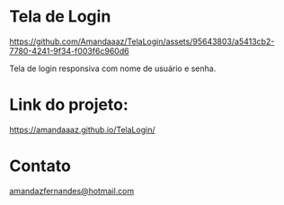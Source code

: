 # Tela de Login

https://github.com/Amandaaaz/TelaLogin/assets/95643803/a5413cb2-7780-4241-9f34-f003f6c960d6

Tela de login responsiva com nome de usuário e senha.

# Link do projeto:
https://amandaaaz.github.io/TelaLogin/

# Contato

amandazfernandes@hotmail.com

